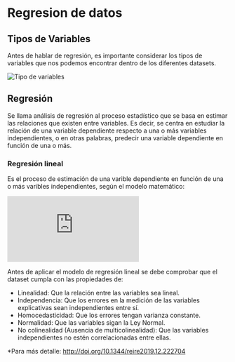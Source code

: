 # Regresion de datos

## Tipos de Variables
Antes de hablar de regresión, es importante considerar los tipos de variables que nos podemos encontrar dentro de los diferentes datasets.

![Tipo de variables](https://user-images.githubusercontent.com/57780789/125316421-0498f300-e330-11eb-90fe-387ae4060c17.png)

## Regresión
Se llama análisis de regresión al proceso estadístico que se basa en estimar las relaciones que existen entre variables. Es decir, se centra en estudiar la relación de una variable dependiente respecto a una o más variables independientes, o en otras palabras, predecir una variable dependiente en función de una o más. 

### Regresión lineal
Es el proceso de estimación de una varible dependiente en función de una o más varibles independientes, según el modelo matemático:

![Modelo lineal](https://latex.codecogs.com/gif.latex?%5Cdpi%7B100%7D%20%5Cbg_white%20%5Clarge%20y%3Db_0%20&plus;%20b_1%20%5Ccdot%20x_1%20&plus;%20b_2%20%5Ccdot%20x_2%20&plus;%20%5Ccdots%20&plus;%20b_n%20%5Ccdot%20x_n)

Antes de aplicar el modelo de regresión lineal se debe comprobar que el dataset cumpla con las propiedades de:

* Linealidad: Que la relación entre las variables sea lineal.
* Independencia: Que los errores en la medición de las variables explicativas sean independientes entre sí.
* Homocedasticidad: Que los errores tengan varianza constante.
* Normalidad: Que las variables sigan la Ley Normal.
* No colinealidad (Ausencia de multicolinealidad): Que las variables independientes no estén correlacionadas entre ellas.

*Para más detalle: http://doi.org/10.1344/reire2019.12.222704
